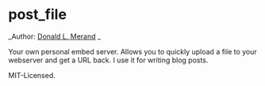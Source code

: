 post_file
=========

_Author: [Donald L. Merand](http://donaldmerand.com) _

Your own personal embed server. Allows you to quickly upload a file to your webserver and get a URL back. I use it for writing blog posts.

MIT-Licensed.

